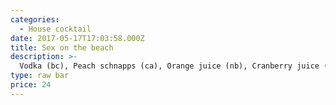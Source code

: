 ```yaml
---
categories:
  - House cocktail
date: 2017-05-17T17:03:58.000Z
title: Sex on the beach
description: >-
  Vodka (bc), Peach schnapps (ca), Orange juice (nb), Cranberry juice (ma), Chambord (ca), Garnish: orange slice, maraschino cherry
type: raw bar
price: 24
---
```




